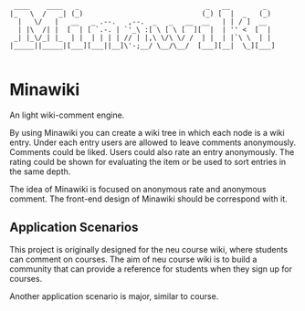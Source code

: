 ```
 ____    ____   _                               _   __        _   
|_   \  /   _| (_)                             (_) [  |  _   (_)  
  |   \/   |   __   _ .--.   ,--.  _   _   __  __   | | / ]  __   
  | |\  /| |  [  | [ `.-. | `'_\ :[ \ [ \ [  ][  |  | '' <  [  |  
 _| |_\/_| |_  | |  | | | | // | |,\ \/\ \/ /  | |  | |`\ \  | |  
|_____||_____|[___][___||__]\'-;__/ \__/\__/  [___][__|  \_][___] 
                                                                  
```
# Minawiki

An light wiki-comment engine.

By using Minawiki you can create a wiki tree in which each node is a wiki entry. Under each entry users are allowed to leave comments anonymously. Comments could be liked. Users could also rate an entry anonymously. The rating could be shown for evaluating the item or be used to sort entries in the same depth.

The idea of Minawiki is focused on anonymous rate and anonymous comment. The front-end design of Minawiki should be correspond with it.

## Application Scenarios

This project is originally designed for the neu course wiki, where students can comment on courses. The aim of neu course wiki is to build a community that can provide a reference for students when they sign up for courses.

Another application scenario is major, similar to course.

